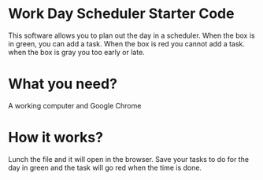 # Work Day Scheduler Starter Code
This software allows you to plan out the day in a scheduler. When the box is in green, you can add a task. When the box is red you cannot add a task. when the box is gray you too early or late.


# What you need?
A working computer and Google Chrome 

# How it works?
Lunch the file and it will open in the browser. Save your tasks to do for the day in green and the task will go red when the time is done. 